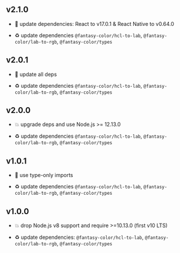 ## v2.1.0

* 🌱 update dependencies: React to v17.0.1 & React Native to v0.64.0

* ♻️ update dependencies `@fantasy-color/hcl-to-lab`, `@fantasy-color/lab-to-rgb`, `@fantasy-color/types`

## v2.0.1

* 🐞 update all deps

* ♻️ update dependencies `@fantasy-color/hcl-to-lab`, `@fantasy-color/lab-to-rgb`, `@fantasy-color/types`

## v2.0.0

* 💥 upgrade deps and use Node.js >= 12.13.0

* ♻️ update dependencies `@fantasy-color/hcl-to-lab`, `@fantasy-color/lab-to-rgb`, `@fantasy-color/types`

## v1.0.1

* 🐞 use type-only imports

* ♻️ update dependencies `@fantasy-color/hcl-to-lab`, `@fantasy-color/lab-to-rgb`, `@fantasy-color/types`

## v1.0.0

* 💥 drop Node.js v8 support and require >=10.13.0 (first v10 LTS)

* ♻️ update dependencies: `@fantasy-color/hcl-to-lab`, `@fantasy-color/lab-to-rgb`, `@fantasy-color/types`
